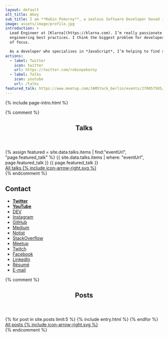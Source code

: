 ```yaml
---
layout: default
alt_title: Ahoy
sub_title: I am **Robin Pokorny**, a zealous Software Developer based in Berlin.
image: assets/image/profile.jpg
introduction: >
  Lead Engineer at [Klarna](https://klarna.com). I’m really passionate about
  engineering best practices. I think the biggest problem for developers is lack
  of focus. 

  As a developer who specialises in *JavaScript*, I’m helping to find solutions through applying functional programming principles. I organise meetups, record coding videos, and speak about my findings.
actions:
  - label: Twitter
    icon: twitter
    url: https://twitter.com/robinpokorny
  - label: Talks
    icon: youtube
    url: /talks
featured_talk: https://www.meetup.com/JAMStack_berlin/events/270057505/
---
```


{% include page-intro.html %}

<main id="main" class="page-content" aria-label="Content">
  <div class="index inner">
    {% comment %}
    <div>
      <header class="section-title">
        <h2>Talks</h2>
      </header>
      <div class="entries-list">
        {% assign featured = site.data.talks.items | find:"eventUrl", "page.featured_talk" %}
        {{ site.data.talks.items | where: "eventUrl", page.featured_talk }}
        {{ page.featured_talk }}
      </div>
      <div>
        <a href="{% link talks.md %}" class="btn">All talks <span class="icon icon--arrow-right">{% include icon-arrow-right.svg %}</span></a>
      </div>
    </div>
    {% endcomment %}
    <div>
      <h2>Contact</h2>
      <ul class="taxonomy-index">
        <li><a href="https://twitter.com/robinpokorny" rel="me"><strong>Twitter</strong></a></li>
        <li><a href="https://www.youtube.com/c/robinpokorny" rel="me"><strong>YouTube</strong></a></li>
        <li><a href="https://dev.to/robinpokorny" rel="me">DEV</a></li>
        <li><a href="https://instagram.com/robinpokorny" rel="me">Instagram</a></li>
        <li><a href="https://github.com/robinpokorny" rel="me">GitHub</a></li>
        <li><a href="https://medium.com/@robinpokorny" rel="me">Medium</a></li>
        <li><a href="https://noti.st/robinpokorny" rel="me">Notist</a></li>
        <li><a href="https://stackoverflow.com/users/1517783/robin-pokorny" rel="me">StackOverflow</a></li>
        <li><a href="https://www.meetup.com/members/43669902/" rel="me">Meetup</a></li>
        <li><a href="https://www.twitch.tv/robinpokorny" rel="me">Twitch</a></li>
        <li><a href="https://www.facebook.com/robin.pokorny" rel="me">Facebook</a></li>
        <li><a href="https://www.linkedin.com/in/robinpokorny/" rel="me">LinkedIn</a></li>
        <li><a href="http://stackoverflow.com/story/robinpokorny" rel="me">Résumé</a></li>
        <li><a href="mailto:me@robinpokorny.com">E-mail</a></li>
      </ul>
    </div>
    {% comment %}
    <div>
      <header class="section-title">
        <h2>Posts</h2>
      </header>
      <div class="entries-list">
        {% for post in site.posts limit:5 %}
          {% include entry.html %}
        {% endfor %}
      </div>
      <div>
        <a href="{% link blog.md %}" class="btn">All posts <span class="icon icon--arrow-right">{% include icon-arrow-right.svg %}</span></a>
      </div>
    </div>
    {% endcomment %}
  </div>
</main>
